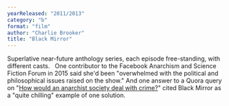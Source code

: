 ```yaml
---
yearReleased: "2011/2013"
category: "b"
format: "film"
author: "Charlie Brooker"
title: "Black Mirror"
---
```

Superlative near-future anthology series, each episode  free-standing, with different casts.
 
One contributor to the Facebook Anarchism and Science  Fiction Forum in 2015 said she'd been "overwhelmed with the political and  philosophical issues raised on the show." And one answer to a Quora query on "<a href="https://www.quora.com/How-would-an-anarchist-society-deal-with-crime?share=1">How  would an anarchist society deal with crime?</a>" cited Black Mirror as a  "quite chilling" example of one solution.